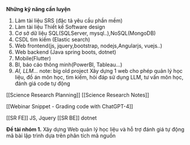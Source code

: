 **Những kỹ năng cần luyện**
1. Làm tài liệu SRS (đặc tả yêu cầu phần mềm)
2. Làm tài liệu Thiết kế Software design
3. Cơ sở dữ liệu SQL(SQLServer, mysql..),NoSQL(MongoDB)
4. CSDL tìm kiếm (Elastic search)
5. Web frontend(js, jquery,bootstrap, nodejs,Angularjs, vuejs..)
6. Web backend (Java spring boots, dotnet) 
7. Mobile(Flutter) 
8. BI, báo cáo thông minh(PowerBI, Tableau...)
9. *AI, LLM...*
note: big old project
	Xây dựng 1 web cho phép quản lý học liệu, đồ án môn học, tìm kiếm, hỏi đáp sử dụng LLM, tư vấn môn học, đánh giá code tự động


[[Science Research Planning]]
[[Science Research Notes]]

[[Webinar Snippet -  Grading code with ChatGPT-4]]

[[SR FE]]
	JS, Jquery
[[SR BE]]
	dotnet

**Đề tài nhóm 1.** Xây dựng Web quản lý học liệu và hỗ trợ đánh giá tự động mã bài lập trình dựa trên phân tích mã nguồn

